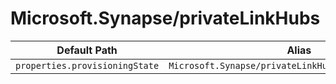 # Microsoft.Synapse/privateLinkHubs

| Default Path | Alias |
|---|---|
| `properties.provisioningState` | `Microsoft.Synapse/privateLinkHubs/provisioningState` |

